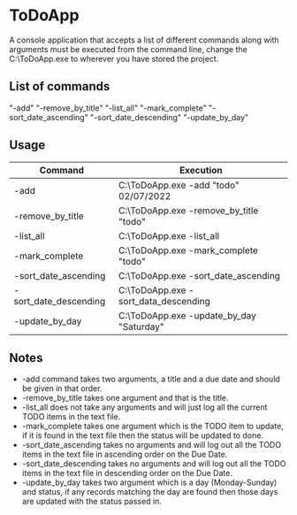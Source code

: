 
# ToDoApp
A console application that accepts a list of different commands along with arguments must be executed from the command line, change the C:\ToDoApp.exe to wherever you have stored the project.
## List of commands
"-add"
"-remove_by_title"
"-list_all"
"-mark_complete"
"-sort_date_ascending"
"-sort_date_descending"
"-update_by_day"

## Usage

|Command|Execution|
|--|--|
|-add|C:\ToDoApp.exe -add "todo" 02/07/2022|
|-remove_by_title|C:\ToDoApp.exe -remove_by_title "todo"|
|-list_all|C:\ToDoApp.exe -list_all|
|-mark_complete|C:\ToDoApp.exe -mark_complete "todo"|
|-sort_date_ascending|C:\ToDoApp.exe -sort_date_ascending|
|-sort_date_descending|C:\ToDoApp.exe -sort_data_descending|
|-update_by_day|C:\ToDoApp.exe -update_by_day "Saturday"|

## Notes

 - -add command takes two arguments, a title and a due date and should be given in that order.
 - -remove_by_title takes one argument and that is the title.
 - -list_all does not take any arguments and will just log all the current TODO items in the text file.
 - -mark_complete takes one argument which is the TODO item to update, if it is found in the text file then the status will be updated to done.
 - -sort_date_ascending takes no arguments and will log out all the TODO items in the text file in ascending order on the Due Date.
 - -sort_date_descending takes no arguments and will log out all the TODO items in the text file in descending order on the Due Date.
 - -update_by_day takes two argument which is a day (Monday-Sunday) and status, if any records matching the day are found then those days are updated with the status passed in.
